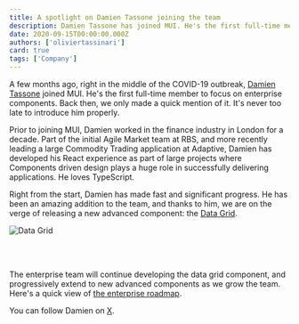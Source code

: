 ```yaml
---
title: A spotlight on Damien Tassone joining the team
description: Damien Tassone has joined MUI. He's the first full-time member to focus on enterprise components.
date: 2020-09-15T00:00:00.000Z
authors: ['oliviertassinari']
card: true
tags: ['Company']
---
```


A few months ago, right in the middle of the COVID-19 outbreak, [Damien Tassone](https://twitter.com/madKakoO) joined MUI. He's the first full-time member to focus on enterprise components. Back then, we only made a quick mention of it. It's never too late to introduce him properly.

Prior to joining MUI, Damien worked in the finance industry in London for a decade. Part of the initial Agile Market team at RBS, and more recently leading a large Commodity Trading application at Adaptive, Damien has developed his React experience as part of large projects where Components driven design plays a huge role in successfully delivering applications. He loves TypeScript.

Right from the start, Damien has made fast and significant progress. He has been an amazing addition to the team, and thanks to him, we are on the verge of releasing a new advanced component: the [Data Grid](https://v4.mui.com/components/data-grid).

<img src="/static/blog/spotlight-damien-tassone/data-grid.png" style="margin-bottom: 3rem;" alt="Data Grid" />

The enterprise team will continue developing the data grid component, and progressively extend to new advanced components as we grow the team. Here's a quick view of [the enterprise roadmap](https://github.com/mui/mui-x/projects/1).

You can follow Damien on [X](https://twitter.com/madKakoO).
